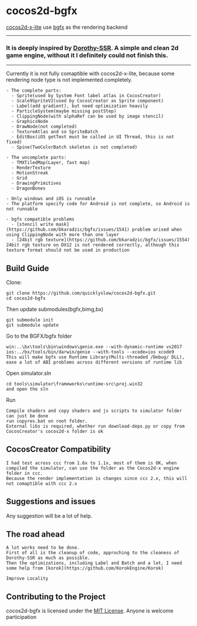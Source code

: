 cocos2d-bgfx
==========================

[cocos2d-x-lite](https://github.com/cocos-creator/cocos2d-x-lite/tree/v1.10-release) use [bgfx](https://github.com/bkaradzic/bgfx) as the rendering backend

------------------------------------------------

### It is deeply inspired by [Dorothy-SSR](https://github.com/IppClub/Dorothy-SSR). A simple and clean 2d game engine, without it I definitely could not finish this.

------------------------------------------------
Currently it is not fully comaptible with cocos2d-x-lite, because some rendering node type is not implemented completely.
```
- The complete parts:
  - Sprite(used by System Font label atlas in CocosCreator)
  - Scale9SpriteV2(used by CocosCreator as Sprite component)
  - Label(add gradient), but need optimization heavily
  - ParticleSystem(maybe missing postStep)
  - ClippingNode(with alphaRef can be used by image stencil)
  - GraphicsNode
  - DrawNode(not completed)
  - TextureAtlas and so SpriteBatch
  - EditBox(iOS getText must be called in UI Thread, this is not fixed)
  - Spine(TwoColorBatch skeleton is not completed)

- The uncomplete parts:
  - TMXTiledMap(Layer, fast map)
  - RenderTexture
  - MotionStreak
  - Grid
  - DrawingPrimitives
  - DragonBones

- Only windows and iOS is runnable
- The platform specify code for Android is not complete, so Android is not runnable

- bgfx compatible problems
  - [stencil write mask](https://github.com/bkaradzic/bgfx/issues/1541) problem arised when using ClippingNode with more than one layer
  - [24bit rgb texture](https://github.com/bkaradzic/bgfx/issues/1554) 24bit rgb texture on DX12 is not rendered correctly, although this texture format should not be used in production
```

Build Guide
-----------------------
Clone:
```
git clone https://github.com/quicklyslow/cocos2d-bgfx.git
cd cocos2d-bgfx
```
Then update submodules(bgfx,bimg,bx)
```
git submodule init
git submodule update
```
Go to the BGFX/bgfx folder
```
win:..\bx\tools\bin\windows\genie.exe --with-dynamic-runtime vs2017
ios:../bx/tools/bin/darwin/genie --with-tools --xcode=ios xcode9
This will make bgfx use Runtime Library(Multi-threaded /Debug/ DLL), ease a lot of ABI problems across different versions of runtime lib
```
Open simulator.sln
```
cd tools\simulator\frameworks\runtime-src\proj.win32
and open the sln
```
Run
```
Compile shaders and copy shaders and js scripts to simulator folder can just be done
run copyres.bat on root folder.
External libs is required, whether run download-deps.py or copy from CocosCreator's cocos2d-x folder is ok
```

CocosCreator Compatibility
------------------------
```
I had test across ccc from 1.6x to 1.1x, most of them is OK, when compiled the simulator, can use the folder as the Cocos2d-x engine folder in ccc.
Because the render implementation is changes since ccc 2.x, this will not comaptible with ccc 2.x
```

Suggestions and issues
-----------------------
Any suggestion will be a lot of help.

The road ahead
----------------------
```
A lot works need to be done.
First of all is the cleanup of code, approching to the cleaness of Dorothy-SSR as much as possible.
Then the optimizations, including Label and Batch and a lot, I need some help from [korok](https://github.com/KorokEngine/Korok)

Improve Locality
```
Contributing to the Project
--------------------------------

cocos2d-bgfx is licensed under the [MIT License](https://opensource.org/licenses/MIT). Anyone is welcome participation
